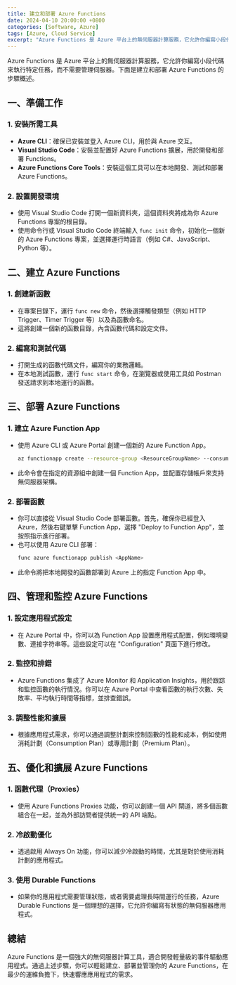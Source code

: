 ```yaml
---
title: 建立和部署 Azure Functions
date: 2024-04-10 20:00:00 +0800
categories: [Software, Azure]
tags: [Azure, Cloud Service] 
excerpt: "Azure Functions 是 Azure 平台上的無伺服器計算服務，它允許你編寫小段代碼來執行特定任務，而不需要管理伺服器。"
---
```


Azure Functions 是 Azure 平台上的無伺服器計算服務，它允許你編寫小段代碼來執行特定任務，而不需要管理伺服器。下面是建立和部署 Azure Functions 的步驟概述。

## **一、準備工作**

### **1. 安裝所需工具**
   - **Azure CLI**：確保已安裝並登入 Azure CLI，用於與 Azure 交互。
   - **Visual Studio Code**：安裝並配置好 Azure Functions 擴展，用於開發和部署 Functions。
   - **Azure Functions Core Tools**：安裝這個工具可以在本地開發、測試和部署 Azure Functions。

### **2. 設置開發環境**
   - 使用 Visual Studio Code 打開一個新資料夾，這個資料夾將成為你 Azure Functions 專案的根目錄。
   - 使用命令行或 Visual Studio Code 終端輸入 `func init` 命令，初始化一個新的 Azure Functions 專案，並選擇運行時語言（例如 C#、JavaScript、Python 等）。

## **二、建立 Azure Functions**

### **1. 創建新函數**
   - 在專案目錄下，運行 `func new` 命令，然後選擇觸發類型（例如 HTTP Trigger、Timer Trigger 等）以及為函數命名。
   - 這將創建一個新的函數目錄，內含函數代碼和設定文件。

### **2. 編寫和測試代碼**
   - 打開生成的函數代碼文件，編寫你的業務邏輯。
   - 在本地測試函數，運行 `func start` 命令，在瀏覽器或使用工具如 Postman 發送請求到本地運行的函數。

## **三、部署 Azure Functions**

### **1. 建立 Azure Function App**
   - 使用 Azure CLI 或 Azure Portal 創建一個新的 Azure Function App。
     ```bash
     az functionapp create --resource-group <ResourceGroupName> --consumption-plan-location <Location> --runtime <Runtime> --runtime-version <Version> --functions-version 4 --name <AppName> --storage-account <StorageAccountName>
     ```
   - 此命令會在指定的資源組中創建一個 Function App，並配置存儲帳戶來支持無伺服器架構。

### **2. 部署函數**
   - 你可以直接從 Visual Studio Code 部署函數。首先，確保你已經登入 Azure，然後右鍵單擊 Function App，選擇 "Deploy to Function App"，並按照指示進行部署。
   - 也可以使用 Azure CLI 部署：
     ```bash
     func azure functionapp publish <AppName>
     ```
   - 此命令將把本地開發的函數部署到 Azure 上的指定 Function App 中。

## **四、管理和監控 Azure Functions**

### **1. 設定應用程式設定**
   - 在 Azure Portal 中，你可以為 Function App 設置應用程式配置，例如環境變數、連接字符串等。這些設定可以在 "Configuration" 頁面下進行修改。

### **2. 監控和排錯**
   - Azure Functions 集成了 Azure Monitor 和 Application Insights，用於跟踪和監控函數的執行情況。你可以在 Azure Portal 中查看函數的執行次數、失敗率、平均執行時間等指標，並排查錯誤。

### **3. 調整性能和擴展**
   - 根據應用程式需求，你可以通過調整計劃來控制函數的性能和成本，例如使用消耗計劃（Consumption Plan）或專用計劃（Premium Plan）。

## **五、優化和擴展 Azure Functions**

### **1. 函數代理（Proxies）**
   - 使用 Azure Functions Proxies 功能，你可以創建一個 API 閘道，將多個函數組合在一起，並為外部訪問者提供統一的 API 端點。

### **2. 冷啟動優化**
   - 透過啟用 Always On 功能，你可以減少冷啟動的時間，尤其是對於使用消耗計劃的應用程式。

### **3. 使用 Durable Functions**
   - 如果你的應用程式需要管理狀態，或者需要處理長時間運行的任務，Azure Durable Functions 是一個理想的選擇，它允許你編寫有狀態的無伺服器應用程式。

## **總結**

Azure Functions 是一個強大的無伺服器計算工具，適合開發輕量級的事件驅動應用程式。通過上述步驟，你可以輕鬆建立、部署並管理你的 Azure Functions，在最少的運維負擔下，快速響應應用程式的需求。
